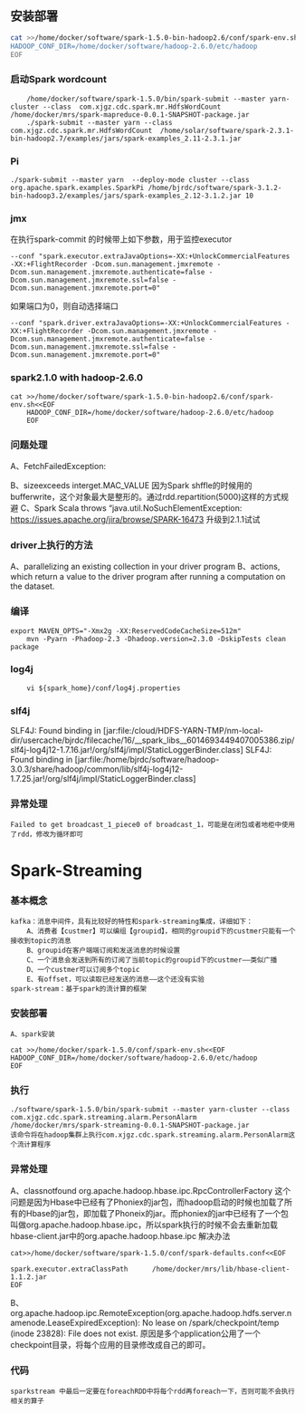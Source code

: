 ## 安装部署
```sh
cat >>/home/docker/software/spark-1.5.0-bin-hadoop2.6/conf/spark-env.sh<<EOF
HADOOP_CONF_DIR=/home/docker/software/hadoop-2.6.0/etc/hadoop
EOF
```
### 启动Spark wordcount
```
	/home/docker/software/spark-1.5.0/bin/spark-submit --master yarn-cluster --class  com.xjgz.cdc.spark.mr.HdfsWordCount  /home/docker/mrs/spark-mapreduce-0.0.1-SNAPSHOT-package.jar
	./spark-submit --master yarn --class  com.xjgz.cdc.spark.mr.HdfsWordCount  /home/solar/software/spark-2.3.1-bin-hadoop2.7/examples/jars/spark-examples_2.11-2.3.1.jar 
```
### Pi
```
./spark-submit --master yarn  --deploy-mode cluster --class  org.apache.spark.examples.SparkPi /home/bjrdc/software/spark-3.1.2-bin-hadoop3.2/examples/jars/spark-examples_2.12-3.1.2.jar 10
```
### jmx
在执行spark-commit 的时候带上如下参数，用于监控executor
```
--conf "spark.executor.extraJavaOptions=-XX:+UnlockCommercialFeatures -XX:+FlightRecorder -Dcom.sun.management.jmxremote -Dcom.sun.management.jmxremote.authenticate=false -Dcom.sun.management.jmxremote.ssl=false -Dcom.sun.management.jmxremote.port=0"
```
如果端口为0，则自动选择端口
```
--conf "spark.driver.extraJavaOptions=-XX:+UnlockCommercialFeatures -XX:+FlightRecorder -Dcom.sun.management.jmxremote -Dcom.sun.management.jmxremote.authenticate=false -Dcom.sun.management.jmxremote.ssl=false -Dcom.sun.management.jmxremote.port=0"
```
### spark2.1.0 with hadoop-2.6.0
```
cat >>/home/docker/software/spark-1.5.0-bin-hadoop2.6/conf/spark-env.sh<<EOF
	HADOOP_CONF_DIR=/home/docker/software/hadoop-2.6.0/etc/hadoop
	EOF
```

### 问题处理
A、FetchFailedException:
	
B、sizeexceeds interget.MAC_VALUE
 因为Spark shffle的时候用的bufferwrite，这个对象最大是整形的。通过rdd.repartition(5000)这样的方式规避
C、Spark Scala throws “java.util.NoSuchElementException:
 https://issues.apache.org/jira/browse/SPARK-16473
 升级到2.1.1试试

### driver上执行的方法
A、parallelizing an existing collection in your driver program
B、actions, which return a value to the driver program after running a computation on the dataset. 

### 编译
```
export MAVEN_OPTS="-Xmx2g -XX:ReservedCodeCacheSize=512m"
	mvn -Pyarn -Phadoop-2.3 -Dhadoop.version=2.3.0 -DskipTests clean package
```
### log4j
```
	vi ${spark_home}/conf/log4j.properties
```
### slf4j
SLF4J: Found binding in [jar:file:/cloud/HDFS-YARN-TMP/nm-local-dir/usercache/bjrdc/filecache/16/__spark_libs__6014693449407005386.zip/slf4j-log4j12-1.7.16.jar!/org/slf4j/impl/StaticLoggerBinder.class]
SLF4J: Found binding in [jar:file:/home/bjrdc/software/hadoop-3.0.3/share/hadoop/common/lib/slf4j-log4j12-1.7.25.jar!/org/slf4j/impl/StaticLoggerBinder.class]


### 异常处理
	Failed to get broadcast_1_piece0 of broadcast_1，可能是在闭包或者地柜中使用了rdd，修改为循环即可

# Spark-Streaming
### 基本概念
	kafka：消息中间件，具有比较好的特性和spark-streaming集成，详细如下：
		A、消费者【custmer】可以编组【groupid】，相同的groupid下的custmer只能有一个接收到topic的消息
		B、groupid在客户端端订阅和发送消息的时候设置
		C、一个消息会发送到所有的订阅了当前topic的groupid下的custmer——类似广播
		D、一个custmer可以订阅多个topic
		E、有offset，可以读取已经发送的消息——这个还没有实验
	spark-stream：基于spark的流计算的框架
### 安装部署
	A、spark安装
```
cat >>/home/docker/spark-1.5.0/conf/spark-env.sh<<EOF
HADOOP_CONF_DIR=/home/docker/software/hadoop-2.6.0/etc/hadoop
EOF
```
### 执行
	./software/spark-1.5.0/bin/spark-submit --master yarn-cluster --class com.xjgz.cdc.spark.streaming.alarm.PersonAlarm  /home/docker/mrs/spark-streaming-0.0.1-SNAPSHOT-package.jar
	该命令将在hadoop集群上执行com.xjgz.cdc.spark.streaming.alarm.PersonAlarm这个流计算程序
### 异常处理
A、classnotfound org.apache.hadoop.hbase.ipc.RpcControllerFactory
 这个问题是因为Hbase中已经有了Phoniex的jar包，而hadoop启动的时候也加载了所有的Hbase的jar包，即加载了Phoneix的jar。而phoniex的jar中已经有了一个包叫做org.apache.hadoop.hbase.ipc，所以spark执行的时候不会去重新加载hbase-client.jar中的org.apache.hadoop.hbase.ipc
		解决办法
```
cat>>/home/docker/software/spark-1.5.0/conf/spark-defaults.conf<<EOF

spark.executor.extraClassPath	   /home/docker/mrs/lib/hbase-client-1.1.2.jar
EOF
```
B、org.apache.hadoop.ipc.RemoteException(org.apache.hadoop.hdfs.server.namenode.LeaseExpiredException): No lease on /spark/checkpoint/temp (inode 23828): File does not exist.
 原因是多个application公用了一个checkpoint目录，将每个应用的目录修改成自己的即可。
### 代码
	sparkstream 中最后一定要在foreachRDD中将每个rdd再foreach一下，否则可能不会执行相关的算子
